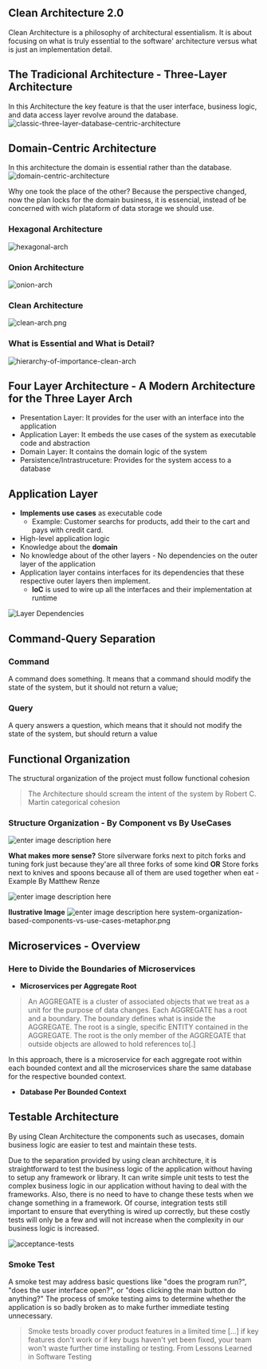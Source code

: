 ## Clean Architecture 2.0

Clean Architecture is a philosophy of architectural essentialism. It is about focusing on what is truly essential to the software' architecture versus what is just an implementation detail. 

## The Tradicional Architecture - Three-Layer Architecture
In this Architecture the key feature is that the user interface, business logic, and data access layer revolve around the database.
![classic-three-layer-database-centric-architecture](resources/classic-three-layer-database-centric-architecture.png)

## Domain-Centric Architecture
In this architecture the domain is essential rather than the database.  
![domain-centric-architecture](resources/domain-centric-architecture.png)

Why one took the place of the other? Because the perspective changed, now the plan locks for the domain business, it is essencial, instead of be concerned with wich plataform of data storage we should use.

### Hexagonal Architecture
![hexagonal-arch](resources/hexagonal-arch.png)
### Onion Architecture
![onion-arch](resources/onion-arch.png)
### Clean Architecture
![clean-arch.png](resources/clean-arch.png)

### What is Essential and What is Detail?
![hierarchy-of-importance-clean-arch](resources/hierarchy-of-importance-clean-arch.png)


## Four Layer Architecture - A Modern Architecture for the Three Layer Arch
 * Presentation Layer:  It provides for the user with an interface into the application 
 * Application Layer: It embeds the use cases of the system as executable code and abstraction
 * Domain Layer: It contains the domain logic of the system
 * Persistence/Intrastruceture: Provides for the system access to a database

##  Application Layer
- **Implements use cases** as executable code
	- Example: Customer searchs for products, add their to the cart and pays with credit card. 
- High-level application logic
- Knowledge about the **domain**  
- No knowledge about of the other layers - No dependencies on the outer layer of the application
- Application layer contains interfaces for its dependencies that these respective outer layers then implement.
	- **IoC** is used to wire up all the interfaces and their implementation  at runtime

![Layer Dependencies](resources/layer-dependencies.png)

## Command-Query Separation
### Command
A command does something. It means that a command should modify the state of the system, but it should not return a value;

### Query
A query answers a question, which means that it should not modify the state of the system, but should return a value

## Functional Organization
The structural organization of the project must follow functional cohesion
> The Architecture should scream the intent of the system by Robert C. Martin
categorical cohesion
### Structure Organization - By  Component vs By UseCases

![enter image description here](resources/system-organization-based-components-vs-use-cases.png)

**What makes more sense?**
Store silverware forks next to pitch forks and tuning fork just because they'are all three forks of some kind **OR** Store forks next to knives and spoons because all of them are used together when eat - Example By Matthew Renze

![enter image description here](resources/system-organization-based-components-vs-use-cases-folder-structure.png)

**Ilustrative Image** 
![enter image description here](resources/system-organization-based-components-vs-use-cases-metaphor.png)
system-organization-based-components-vs-use-cases-metaphor.png

## Microservices - Overview

### Here to Divide the Boundaries of Microservices
- **Microservices per Aggregate Root**
> An AGGREGATE is a cluster of associated objects that we treat as a unit for the purpose of data changes. Each AGGREGATE has a root and a boundary. The boundary defines what is inside the AGGREGATE. The root is a single, specific ENTITY contained in the AGGREGATE.
> The root is the only member of the AGGREGATE that outside objects are allowed to hold references to[.]

In this approach, there is a microservice for each aggregate root within each bounded context and all the microservices share the same database for the respective bounded context.

- **Database Per Bounded Context**

## Testable Architecture

By using Clean Architecture the components such as usecases, domain business logic are easier to test and maintain these tests.

Due to the separation provided by using clean architecture, it is straightforward to test the business logic of the application without having to setup any framework or library.  It can write simple unit tests to test the complex business logic in our application without having to deal with the frameworks. Also, there is no need to have to change these tests when we change something in a framework. Of course, integration tests still important to ensure that everything is wired up correctly, but these costly tests will only be a few and will not increase when the complexity in our business logic is increased.

![acceptance-tests](resources/acceptance-tests.png)

### Smoke Test
A smoke test may address basic questions like "does the program run?", "does the user interface open?", or "does clicking the main button do anything?" The process of smoke testing aims to determine whether the application is so badly broken as to make further immediate testing unnecessary. 

>Smoke tests broadly cover product features in a limited time [...] if key features don't work or if key bugs haven't yet been fixed, your team won't waste further time installing or testing. From Lessons Learned in Software Testing
